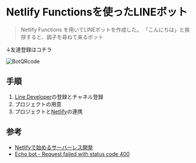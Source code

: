# Netlify Functionsを使ったLINEボット

> Netlify Functions を用いてLINEボットを作成した。
> 「こんにちは」と挨拶すると、調子を尋ねて来るボット

↓友達登録はコチラ

![BotQRcode](https://qr-official.line.me/sid/L/643ajayb.png)

## 手順

1.  [Line Developer](https://developers.line.biz/ja/)の登録とチャネル登録
1. プロジェクトの用意
1. プロジェクトと[Netlify](https://www.netlify.com/)の連携

## 参考
-  [Netlifyで始めるサーバーレス開発](https://www.amazon.co.jp/dp/B07MYV48H1/ref=dp-kindle-redirect?_encoding=UTF8&btkr=1)
- [Echo bot - Request failed with status code 400](https://github.com/line/line-bot-sdk-nodejs/issues/65#issuecomment-375842192)
